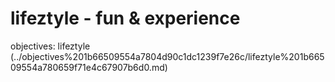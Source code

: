 # lifeztyle - fun & experience

objectives: lifeztyle (../objectives%201b66509554a7804d90c1dc1239f7e26c/lifeztyle%201b66509554a780659f71e4c67907b6d0.md)